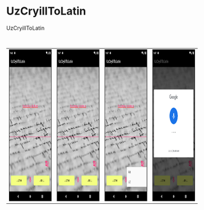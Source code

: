 # UzCryillToLatin

UzCryillToLatin

<br/>
<table>
   <tr>
   <td><img src="/results/screenshot1.png" width="200" height="400"></td>
   <td><img src="/results/screenshot2.png" width="200" height="400"></td>
   <td><img src="/results/screenshot3.png" width="200" height="400"></td>
   <td><img src="/results/screenshot4.png" width="200" height="400"></td>
</tr>

</table>